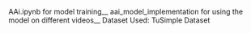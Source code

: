 AAi.ipynb for model training__
aai_model_implementation for using the model on different videos__
Dataset Used: TuSimple Dataset
